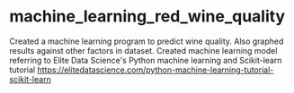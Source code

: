 # machine_learning_red_wine_quality
Created a machine learning program to predict wine quality. Also graphed results against other factors in dataset. Created machine learning model referring to Elite Data Science's Python machine learning and Scikit-learn tutorial https://elitedatascience.com/python-machine-learning-tutorial-scikit-learn
